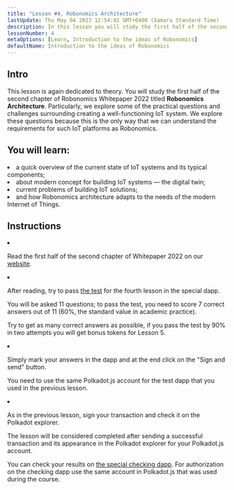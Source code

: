 ```yaml
---
title: "Lesson #4, Robonomics Architecture"
lastUpdate: Thu May 04 2023 12:54:02 GMT+0400 (Samara Standard Time)
description: In this lesson you will study the first half of the second chapter of Robonomics Whitepaper 2022 titled Robonomics Architecture.
lessonNumber: 4
metaOptions: [Learn, Introduction to the ideas of Robonomics]
defaultName: Introduction to the ideas of Robonomics
---
```


## Intro

This lesson is again dedicated to theory. You will study the first half of the second chapter of Robonomics Whitepaper 2022 titled **Robonomics Architecture**. Particularly, we explore some of the practical questions and challenges surrounding creating a well-functioning IoT system. We explore these questions because this is the only way that we can understand the requirements for such IoT platforms as Robonomics.

## You will learn:

<List>

<li>
a quick overview of the current state of IoT systems and its typical components;
</li>

<li>
about modern concept for building IoT systems — the digital twin;
</li>

<li>
current problems of building IoT solutions;
</li>

<li>
and how Robonomics architecture adapts to the needs of the modern Internet of Things.
</li>

</List>

## Instructions

<List type="numbers">

<li>

Read the first half of the second chapter of Whitepaper 2022 on our [website](https://robonomics.network/architecture/).

</li>

<li>

After reading, try to pass [the test](https://lesson4.robonomics.academy/) for the fourth lesson in the special dapp.

You will be asked 11 questions; to pass the test, you need to score 7 correct answers out of 11 (60%, the standard value in academic practice).

Try to get as many correct answers as possible, if you pass the test by 90% in two attempts you will get bonus tokens for Lesson 5.

</li>

<li>

Simply mark your answers in the dapp and at the end click on the "Sign and send" button.

You need to use the same Polkadot.js account for the test dapp that you used in the previous lesson.

</li>

<li>

As in the previous lesson, sign your transaction and check it on the Polkadot explorer.

</li>
</List>


<Result>

The lesson will be considered completed after sending a successful transaction and its appearance in the Polkadot explorer for your Polkadot.js account.

You can check your results on [the special checking dapp](https://lk.robonomics.academy/). For authorization on the checking dapp use the same account in Polkadot.js that was used during the course.

</Result>